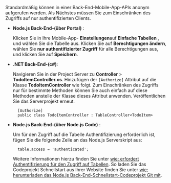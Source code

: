 
Standardmäßig können in einer Back-End-Mobile-App-APIs anonym aufgerufen werden. Als Nächstes müssen Sie zum Einschränken des Zugriffs auf nur authentifizierten Clients.  

+ **Node.js Back-End-(über Portal)** :  
    
    Klicken Sie in Ihre Mobile-App- **Einstellungen**auf **Einfache Tabellen** , und wählen Sie die Tabelle aus. Klicken Sie auf **Berechtigungen ändern**, wählen Sie **nur authentifizierter Zugriff** für alle Berechtigungen aus, und klicken Sie auf **Speichern**. 

+ **.NET Back-End-(c#)**:  

    Navigieren Sie in der Project Server zu **Controller** > **TodoItemController.cs**. Hinzufügen der `[Authorize]` Attribut auf die Klasse **TodoItemController** wie folgt. Zum Einschränken des Zugriffs nur für bestimmte Methoden können Sie auch einfach auf diese Methoden anstelle der Klasse dieses Attribut anwenden. Veröffentlichen Sie das Serverprojekt erneut.


        [Authorize]
        public class TodoItemController : TableController<TodoItem>

+ **Node.js Back-End-(über Node.js Code)** :  
    
    Um für den Zugriff auf die Tabelle Authentifizierung erforderlich ist, fügen Sie die folgende Zeile an das Node.js Serverskript aus:


        table.access = 'authenticated';

    Weitere Informationen hierzu finden Sie unter [wie: erfordert Authentifizierung für den Zugriff auf Tabellen](../articles/app-service-mobile/app-service-mobile-node-backend-how-to-use-server-sdk.md#howto-tables-auth). So laden Sie das Codeprojekt Schnellstart aus Ihrer Website finden Sie unter [wie: herunterladen das Node.js Back-End-Schnellstart-Codeprojekt Git mit](../articles/app-service-mobile/app-service-mobile-node-backend-how-to-use-server-sdk.md#download-quickstart).


